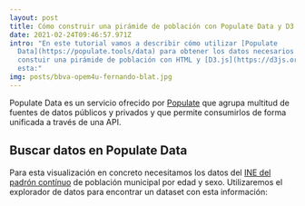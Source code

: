 ```yaml
---
layout: post
title: Cómo construir una pirámide de población con Populate Data y D3
date: 2021-02-24T09:46:57.971Z
intro: "En este tutorial vamos a describir cómo utilizar [Populate
  Data](https://populate.tools/data) para obtener los datos necesarios para
  constuir una pirámide de población con HTML y [D3.js](https://d3js.org/) como
  esta:"
img: posts/bbva-opem4u-fernando-blat.jpg
---
```

Populate Data es un servicio ofrecido por [Populate](https://populate.tools) que agrupa multitud de fuentes de datos públicos y privados y que permite consumirlos de forma unificada a través de una API.

## Buscar datos en Populate Data

Para esta visualización en concreto necesitamos los datos del [INE del padrón contínuo](https://ine.es/dyngs/INEbase/es/operacion.htm?c=Estadistica_C&cid=1254736177012&menu=resultados&secc=1254736195461&idp=1254734710990) de población municipal por edad y sexo. Utilizaremos el explorador de datos para encontrar un dataset con esta información: